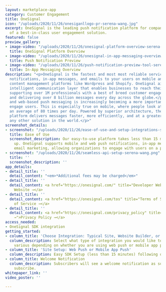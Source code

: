 ```yaml
---
layout: marketplace-app
category: Customer Engagement
title: OneSignal
icon: "/uploads/2020/11/26/onesiganllogo-pr-serena-wang.jpg"
excerpt: OneSignal is the leading push notification platform for companies in need
  of a best-in-class user engagement solution.
featured: false
preview_gallery:
- image-video: "/uploads/2020/11/26/onesignal-platform-overview-serena-wang.png"
  title: OneSignal Platform Overview
- image-video: "/uploads/2020/11/26/onesignal-in-app-messaging-overview-serena-wang.png"
  title: Push Notification Preview
- image-video: "/uploads/2020/11/26/push-notification-preview-tool-serena-wang.png"
  title: In-App Messaging Overview
description: "<p>OneSignal is the fastest and most most reliable service to send push
  notifications, in-app messages, and emails to your users on mobile and web, including
  content management platforms like Wordpress and Shopify. OneSignal aims to be the
  intelligent communication layer that enables businesses to reach their core objectives,
  supporting over 1M professionals with a best of breed customer engagement platform
  and delivering over 8 billion messages every day across the globe.</p><p>In-app
  and web-based push messaging is increasingly becoming a more important channel to
  engage users. This is especially true on mobile, where people look at their phone
  an average of 80 times per day. Powered by superior architecture, the OneSignal
  platform delivers messages faster, more efficiently, and at a greater scale than
  any other solution in the world.</p>"
screenshot_details:
- screenshot: "/uploads/2020/11/26/ease-of-use-and-setup-integrations-serena-wang.png"
  title: Ease of Use
  screenshot_description: Our easy-to-use platform takes less than 15 minutes to set
    up. OneSignal supports mobile and web push notifications, in-app messaging, and
    email marketing, allowing organizations to engage with users on a personal level.
- screenshot: "/uploads/2020/11/26/seamless-api-setup-serena-wang.png"
  title: ''
  screenshot_description: ''
app_details:
- detail_title: ''
  detail_content: "<em>*Additional fees may be charged</em>"
- detail_title: ''
  detail_content: <a href="https://onesignal.com/" title="Developer Website →">Developer
    Website →</a>
- detail_title: ''
  detail_content: <a href="https://onesignal.com/tos" title="Terms of Service →">Terms
    of Service →</a>
- detail_title: ''
  detail_content: <a href="https://onesignal.com/privacy_policy" title="Privacy Policy
    →">Privacy Policy →</a>
access_needed:
- OneSignal SDK integration
getting_started:
- column_title: 'Choose Integration: Typical Site, Website Builder, or Custom Code'
  column_description: Select what type of integration you would like to use, this
    various depending on whether you are using web push or mobile app push.
- column_title: 'Site Setup: Web Push or Mobile App Push'
  column_description: Easy SDK Setup (less than 15 minutes) following our simple documentation.
- column_title: Welcome Notification
  column_description: Subscribers will see a welcome notification as soon as they
    subscribe.
whitepaper_link: ''
video_poster: ''

---
```

